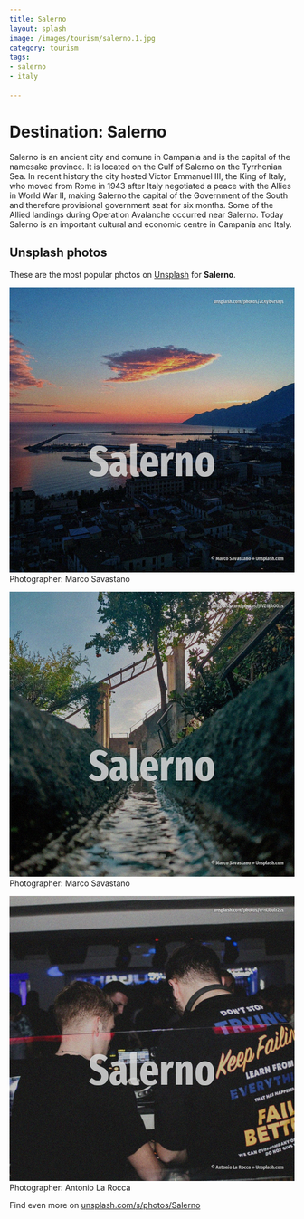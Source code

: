```yaml
---
title: Salerno
layout: splash
image: /images/tourism/salerno.1.jpg
category: tourism
tags:
- salerno
- italy

---
```

# Destination: Salerno

Salerno  is an ancient city and comune in Campania  and is the capital of the namesake province.
It is located on the Gulf of Salerno on the Tyrrhenian Sea.
In recent history the city hosted Victor Emmanuel III, the King of Italy, who moved from Rome in 
1943 after Italy negotiated a peace with the Allies in World War II, making Salerno the capital of 
the Government of the South  and therefore provisional government seat for six months.
Some of the Allied landings during Operation Avalanche  occurred near Salerno.
 Today Salerno is an important cultural and economic centre in Campania and Italy.

 
## Unsplash photos
These are the most popular photos on [Unsplash](https://unsplash.com) for **Salerno**.
 
![Salerno](/images/tourism/salerno.1.jpg)
Photographer:  Marco Savastano
 
![Salerno](/images/tourism/salerno.2.jpg)
Photographer:  Marco Savastano
 
![Salerno](/images/tourism/salerno.3.jpg)
Photographer:  Antonio La Rocca
 
Find even more on [unsplash.com/s/photos/Salerno](https://unsplash.com/s/photos/Salerno)
 
